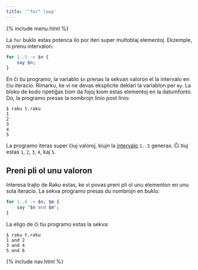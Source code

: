 ```yaml
---
title: '"for" loop'
---
```


{% include menu.html %}

La `for` buklo estas potenca ilo por iteri super multoblaj elementoj. Ekzemple, ni prenu intervalon:

```raku
for 1..5 -> $n {
    say $n;
}
```

En ĉi tiu programo, la variablo `$n` prenas la sekvan valoron el la intervalo en ĉiu iteracio. Rimarku, ke vi ne devas eksplicite deklari la variablon per `my`. La bloko de kodo ripetiĝas tiom da fojoj kiom estas elementoj en la datumfonto. Do, la programo presas la nombrojn linio post linio:

```console
$ raku t.raku 
1
2
3
4
5
```

La programo iteras super ĉiuj valoroj, kiujn la [intervalo](/eo/essentials/ranges) `1..5` generas. Ĉi tiuj estas `1`, `2`, `3`, `4`, kaj `5`.

## Preni pli ol unu valoron

Interesa trajto de Raku estas, ke vi povas preni pli ol unu elementon en unu sola iteracio. La sekva programo presas du nombrojn en buklo:

```raku
for 1..6 -> $n, $m {
    say "$n and $m";
}
```

La eligo de ĉi tiu programo estas la sekva:

```console
$ raku t.raku
1 and 2
3 and 4
5 and 6
```

{% include nav.html %}